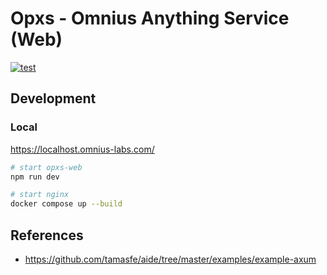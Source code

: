 # Opxs - Omnius Anything Service (Web)
[![test](https://github.com/omnius-labs/opxs-web/actions/workflows/test.yml/badge.svg?branch=main)](https://github.com/omnius-labs/opxs-web/actions/workflows/test.yml)

## Development

### Local

https://localhost.omnius-labs.com/

```sh
# start opxs-web
npm run dev
```

```sh
# start nginx
docker compose up --build
```

## References
- https://github.com/tamasfe/aide/tree/master/examples/example-axum
